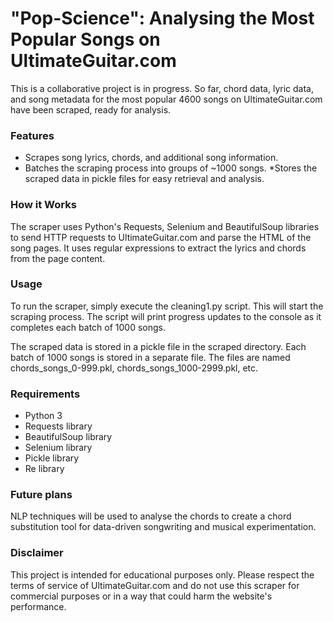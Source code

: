 # "Pop-Science": Analysing the Most Popular Songs on UltimateGuitar.com

This is a collaborative project is in progress. So far, chord data, lyric data, and song metadata for the most popular 4600 songs on UltimateGuitar.com have been scraped, ready for analysis.

### Features
* Scrapes song lyrics, chords, and additional song information.
* Batches the scraping process into groups of ~1000 songs.
*Stores the scraped data in pickle files for easy retrieval and analysis.

### How it Works
The scraper uses Python's Requests, Selenium and BeautifulSoup libraries to send HTTP requests to UltimateGuitar.com and parse the HTML of the song pages. It uses regular expressions to extract the lyrics and chords from the page content.

### Usage
To run the scraper, simply execute the cleaning1.py script. This will start the scraping process. The script will print progress updates to the console as it completes each batch of 1000 songs.

The scraped data is stored in a pickle file in the scraped directory. Each batch of 1000 songs is stored in a separate file. The files are named chords_songs_0-999.pkl, chords_songs_1000-2999.pkl, etc.

### Requirements
* Python 3
* Requests library
* BeautifulSoup library
* Selenium library
* Pickle library
* Re library

### Future plans

NLP techniques will be used to analyse the chords to create a chord substitution tool for data-driven songwriting and musical experimentation.


### Disclaimer
This project is intended for educational purposes only. Please respect the terms of service of UltimateGuitar.com and do not use this scraper for commercial purposes or in a way that could harm the website's performance.

